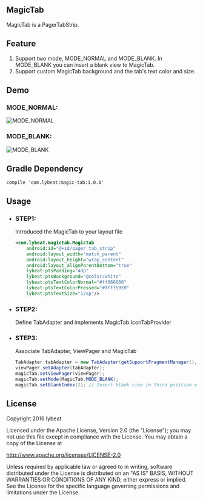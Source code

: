 ## MagicTab
MagicTab is a PagerTabStrip.

## Feature
1. Support two mode, MODE_NORMAL and MODE_BLANK. In MODE_BLANK you can insert a blank view to MagicTab.
2. Support custom MagicTab background and the tab's text color and size.

## Demo
### MODE_NORMAL:
![MODE_NORMAL](http://i1.piimg.com/565445/454ffd392c2b0171.gif)

### MODE_BLANK:
![MODE_BLANK](http://i1.piimg.com/565445/0daac5a59b9cade6.gif)

## Gradle Dependency
    compile 'com.lybeat:magic-tab:1.0.0'

## Usage
* ### STEP1:
    Introduced the MagicTab to your layout file

    ```XML
    <com.lybeat.magictab.MagicTab
        android:id="@+id/pager_tab_strip"
        android:layout_width="match_parent"
        android:layout_height="wrap_content"
        android:layout_alignParentBottom="true"
        lybeat:ptsPadding="4dp"
        lybeat:ptsBackground="@color/white"
        lybeat:ptsTextColorNormal="#ff666666"
        lybeat:ptsTextColorPressed="#ffff5959"
        lybeat:ptsTextSize="12sp"/>
    ```
* ### STEP2:
    Define TabAdapter and implements MagicTab.IconTabProvider

* ### STEP3:
    Associate TabAdapter, ViewPager and MagicTab

    ```Java
    TabAdapter tabAdapter = new TabAdapter(getSupportFragmentManager(), fragments, titles, noneIcons, pressedIcons);
    viewPager.setAdapter(tabAdapter);
    magicTab.setViewPager(viewPager);
    magicTab.setMode(MagicTab.MODE_BLANK);
    magicTab.setBlankIndex(2); // Insert blank view in third position of magictab
    ```

## License
Copyright 2016 lybeat

Licensed under the Apache License, Version 2.0 (the "License"); you may not use this file except in compliance with the License. You may obtain a copy of the License at

http://www.apache.org/licenses/LICENSE-2.0

Unless required by applicable law or agreed to in writing, software distributed under the License is distributed on an "AS IS" BASIS, WITHOUT WARRANTIES OR CONDITIONS OF ANY KIND, either express or implied. See the License for the specific language governing permissions and limitations under the License.
